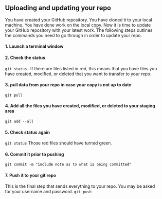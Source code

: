 ## Uploading and updating your repo

You have created your GitHub repository. You have cloned it to your local machine. You have done work on the local copy. Now it is time to update your GitHub repository with your latest work. The following steps outlines the commands you need to go through in order to update your repo.

#### 1. Launch a terminal window

#### 2. Check the status
```git status ```
If there are files listed in red, this means that you have files you have created, modified, or deleted that you want to transfer to your repo.

#### 3. pull data from your repo in case your copy is not up to date
```git pull```

#### 4. Add all the files you have created, modified, or deleted to your staging area
`git add --all`

#### 5. Check status again
```git status```
Those red files should have turned green.

#### 6. Commit it prior to pushing
`git commit -m "include note as to what is being committed"`

#### 7. Push it to your git repo
This is the final step that sends everything to your repo. You may be asked for your username and password.
`git push`
